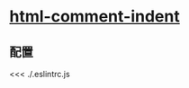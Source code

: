 # [html-comment-indent](https://eslint.vuejs.org/rules/html-comment-indent.html)

## 配置

<<< ./.eslintrc.js
